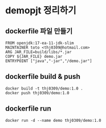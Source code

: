 # demopjt 정리하기

## dockerfile 파일 만들기
```
FROM openjdk:17-ea-11-jdk-slim 
MAINTAINER toto <thj0309@hotmail.com>
ARG JAR_FILE=build/libs/*.jar
COPY ${JAR_FILE} demo.jar
ENTRYPOINT ["java","-jar","/demo.jar"]
```

## dockerfile build & push
```
docker build -t thj0309/demo:1.0 .
docker push thj0309/demo:1.0
```

## dockerfile run
```
docker run -d --name demo thj0309/demo:1.0
```
